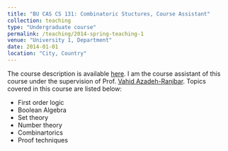 ```yaml
---
title: "BU CAS CS 131: Combinatoric Stuctures, Course Assistant"
collection: teaching
type: "Undergraduate course"
permalink: /teaching/2014-spring-teaching-1
venue: "University 1, Department"
date: 2014-01-01
location: "City, Country"
---
```


The course description is available [here](https://www.bu.edu/academics/cas/courses/cas-cs-131/). I am the course assistant of this course under the supervision of 
Prof. [Vahid Azadeh-Ranjbar](https://www.bu.edu/cs/profiles/vahid-azadeh-ranjbar/). Topics covered in this course are listed below:

- First order logic 
- Boolean Algebra
- Set theory 
- Number theory
- Combinartorics
- Proof techniques
